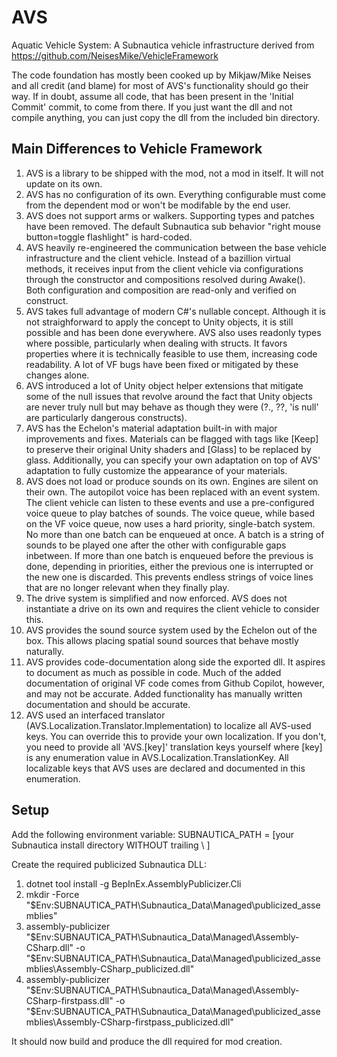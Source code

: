 # AVS
Aquatic Vehicle System: A Subnautica vehicle infrastructure derived from https://github.com/NeisesMike/VehicleFramework

The code foundation has mostly been cooked up by Mikjaw/Mike Neises and all credit (and blame) for most of AVS's functionality should go their way.
If in doubt, assume all code, that has been present in the 'Initial Commit' commit, to come from there.
If you just want the dll and not compile anything, you can just copy the dll from the included bin directory.

## Main Differences to Vehicle Framework

1) AVS is a library to be shipped with the mod, not a mod in itself. It will not update on its own.
2) AVS has no configuration of its own. Everything configurable must come from the dependent mod or won't be modifable by the end user.
3) AVS does not support arms or walkers. Supporting types and patches have been removed.
	The default Subnautica sub behavior "right mouse button=toggle flashlight" is hard-coded.
4) AVS heavily re-engineered the communication between the base vehicle infrastructure and the client vehicle.
	Instead of a bazillion virtual methods, it receives input from the client vehicle via configurations through the constructor
	and compositions resolved during Awake().
	Both configuration and composition are read-only and verified on construct.
5) AVS takes full advantage of modern C#'s nullable concept.
	Although it is not straighforward to apply the concept to Unity objects, it is still possible and has been done everywhere.
	AVS also uses readonly types where possible, particularly when dealing with structs.
	It favors properties where it is technically feasible to use them, increasing code readability.
	A lot of VF bugs have been fixed or mitigated by these changes alone.
6) AVS introduced a lot of Unity object helper extensions that mitigate some of the null issues that revolve around the fact
	that Unity objects are never truly null but may behave as though they were (?., ??, 'is null' are particularly dangerous constructs).
7) AVS has the Echelon's material adaptation built-in with major improvements and fixes.
	Materials can be flagged with tags like [Keep] to preserve their original Unity shaders and [Glass] to be replaced by glass.
	Additionally, you can specify your own adaptation on top of AVS' adaptation to fully customize the appearance of your materials.
8) AVS does not load or produce sounds on its own. Engines are silent on their own.
	The autopilot voice has been replaced with an event system.
	The client vehicle can listen to these events and use a pre-configured voice queue to play batches of sounds.
	The voice queue, while based on the VF voice queue, now uses a hard priority, single-batch system.
	No more than one batch can be enqueued at once.
	A batch is a string of sounds to be played one after the other with configurable gaps inbetween.
	If more than one batch is enqueued before the previous is done, depending in priorities,
	either the previous one is interrupted or the new one is discarded.
	This prevents endless strings of voice lines that are no longer relevant when they finally play.
9) The drive system is simplified and now enforced. AVS does not instantiate a drive on its own and requires the client vehicle to consider this.
10) AVS provides the sound source system used by the Echelon out of the box. This allows placing spatial sound sources that behave mostly naturally.
11) AVS provides code-documentation along side the exported dll. It aspires to document as much as possible in code.
	Much of the added documentation of original VF code comes from Github Copilot, however, and may not be accurate.
	Added functionality has manually written documentation and should be accurate.
12) AVS used an interfaced translator (AVS.Localization.Translator.Implementation) to localize all AVS-used keys.
	You can override this to provide your own localization. If you don't, you need to provide all 'AVS.[key]' translation keys yourself where [key] is any enumeration value in AVS.Localization.TranslationKey.
	All localizable keys that AVS uses are declared and documented in this enumeration.


## Setup

Add the following environment variable:
SUBNAUTICA_PATH = [your Subnautica install directory WITHOUT trailing \ ]


Create the required publicized Subnautica DLL:

1) dotnet tool install -g BepInEx.AssemblyPublicizer.Cli
2) mkdir -Force "$Env:SUBNAUTICA_PATH\Subnautica_Data\Managed\publicized_assemblies"
3) assembly-publicizer "$Env:SUBNAUTICA_PATH\Subnautica_Data\Managed\Assembly-CSharp.dll" -o "$Env:SUBNAUTICA_PATH\Subnautica_Data\Managed\publicized_assemblies\Assembly-CSharp_publicized.dll"
4) assembly-publicizer "$Env:SUBNAUTICA_PATH\Subnautica_Data\Managed\Assembly-CSharp-firstpass.dll" -o "$Env:SUBNAUTICA_PATH\Subnautica_Data\Managed\publicized_assemblies\Assembly-CSharp-firstpass_publicized.dll"

It should now build and produce the dll required for mod creation.